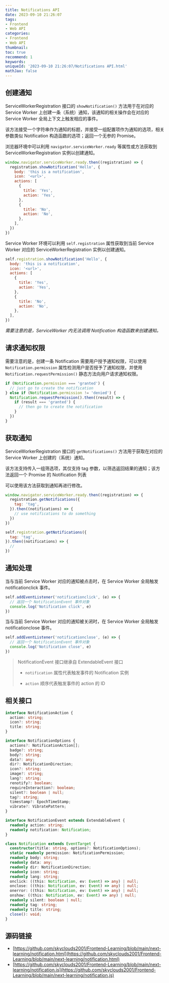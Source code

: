 ```yaml
---
title: Notifications API
date: 2023-09-10 21:26:07
tags:
- Frontend
- Web API
categories:
- Frontend
- Web API
thumbnail: 
toc: true
recommend: 1
keywords: 
uniqueId: '2023-09-10 21:26:07/Notifications API.html'
mathJax: false
---
```


## 创建通知

ServiceWorkerRegistration 接口的 `showNotification()` 方法用于在对应的 Service Worker 上创建一条（系统）通知，该通知的相关操作会在对应的 Service Worker 全局上下文上触发相应的事件。

该方法接受一个字符串作为通知的标题，并接受一组配置项作为通知的选项，相关参数类似 Notification 构造函数的选项；返回一个无参的 Promise。

浏览器环境中可以利用 `navigator.serviceWorker.ready` 等属性或方法获取到 ServiceWorkerRegistration 实例以创建通知。

```js
window.navigator.serviceWorker.ready.then((registration) => {
  registration.showNotification('Hello', {
    body: 'this is a notification',
    icon: '<url>',
    actions: [
      {
        title: 'Yes',
        action: 'Yes',
      },
      {
        title: 'No',
        action: 'No',
      },
    ],
  })
})
```

Service Worker 环境可以利用 `self.registration` 属性获取到当前 Service Worker 对应的 ServiceWorkerRegistration 实例以创建通知。

```js
self.registration.showNotification('Hello', {
  body: 'this is a notification',
  icon: '<url>',
  actions: [
    {
      title: 'Yes',
      action: 'Yes',
    },
    {
      title: 'No',
      action: 'No',
    },
  ],
})
```

*需要注意的是，ServiceWorker 内无法调用 Notification 构造函数来创建通知。*

## 请求通知权限

需要注意的是，创建一条 Notification 需要用户授予通知权限，可以使用 `Notification.permission` 属性检测用户是否授予了通知权限，并使用 `Notification.requestPermission()` 静态方法向用户请求通知权限。

```js
if (Notification.permission === 'granted') {
  // just go to create the notification
} else if (Notification.permission != 'denied') {
  Notification.requestPermission().then((result) => {
    if (result === 'granted') {
      // then go to create the notification
    }
  })
}
```

## 获取通知

ServiceWorkerRegistration 接口的 `getNotifications()` 方法用于获取在对应的 Service Worker 上创建的（系统）通知。

该方法支持传入一组筛选项，其仅支持 tag 参数，以筛选返回结果的通知；该方法返回一个 Promise 的 Notification 列表

可以使用该方法获取到通知再进行修改。

```js
window.navigator.serviceWorker.ready.then((registration) => {
  registration.getNotifications({
    tag: 'tag',
  }).then((notifications) => {
    // use notifications to do something
  })
})
```

```js
self.registration.getNotifications({
  tag: 'tag',
}).then((notifications) => {
  //
})
```

## 通知处理

当与当前 Service Worker 对应的通知被点击时，在 Service Worker 全局触发 notificationclick 事件。

```js
self.addEventListener('notificationclick', (e) => {
  // 返回一个 NotificationEvent 事件对象
  console.log('Notification click', e)
})
```

当与当前 Service Worker 对应的通知被关闭时，在 Service Worker 全局触发 notificationclose 事件。

```js
self.addEventListener('notificationclose', (e) => {
  // 返回一个 NotificationEvent 事件对象
  console.log('Notification close', e)
})
```

> NotificationEvent 接口继承自 ExtendableEvent 接口
>
> * `notification` 属性代表触发事件的 Notification 实例
>
> * `action` 顺序代表触发事件的 action 的 ID

## 相关接口

```ts
interface NotificationAction {
  action: string;
  icon?: string;
  title: string;
}

interface NotificationOptions {
  actions?: NotificationAction[];
  badge?: string;
  body?: string;
  data?: any;
  dir?: NotificationDirection;
  icon?: string;
  image?: string;
  lang?: string;
  renotify?: boolean;
  requireInteraction?: boolean;
  silent?: boolean | null;
  tag?: string;
  timestamp?: EpochTimeStamp;
  vibrate?: VibratePattern;
}

interface NotificationEvent extends ExtendableEvent {
  readonly action: string;
  readonly notification: Notification;
}

class Notification extends EventTarget {
  constructor(title: string, options?: NotificationOptions);
  static readonly permission: NotificationPermission;
  readonly body: string;
  readonly data: any;
  readonly dir: NotificationDirection;
  readonly icon: string;
  readonly lang: string;
  onclick: ((this: Notification, ev: Event) => any) | null;
  onclose: ((this: Notification, ev: Event) => any) | null;
  onerror: ((this: Notification, ev: Event) => any) | null;
  onshow: ((this: Notification, ev: Event) => any) | null;
  readonly silent: boolean | null;
  readonly tag: string;
  readonly title: string;
  close(): void;
}
```

## 源码链接

* [https://github.com/skyclouds2001/Frontend-Learning/blob/main/next-learning/notification.html](https://github.com/skyclouds2001/Frontend-Learning/blob/main/next-learning/notification.html)
* [https://github.com/skyclouds2001/Frontend-Learning/blob/main/next-learning/notification.js](https://github.com/skyclouds2001/Frontend-Learning/blob/main/next-learning/notification.js)
